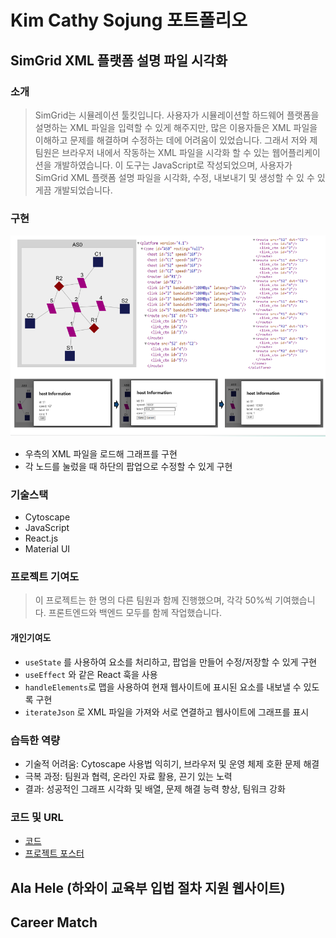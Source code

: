 # Kim Cathy Sojung 포트폴리오


## SimGrid XML 플랫폼 설명 파일 시각화

### 소개
> SimGrid는 시뮬레이션 툴킷입니다. 사용자가 시뮬레이션할 하드웨어 플랫폼을 설명하는 XML 파일을 입력할 수 있게 해주지만, 많은 이용자들은 XML 파일을 이해하고 문제를 해결하며 수정하는 데에 어려움이 있었습니다. 그래서 저와 제 팀원은 브라우저 내에서 작동하는 XML 파일을 시각화 할 수 있는 웹어플리케이션을 개발하였습니다. 이 도구는 JavaScript로 작성되었으며, 사용자가 SimGrid XML 플랫폼 설명 파일을 시각화, 수정, 내보내기 및 생성할 수 있 수 있게끔 개발되었습니다.

### 구현

![simgrid_example.png](images/simgrid_example.png)

- 우측의 XML 파일을 로드해 그래프를 구현
- 각 노드를 눌렀을 때 하단의 팝업으로 수정할 수 있게 구현

### 기술스택
- Cytoscape
- JavaScript
- React.js
- Material UI

### 프로젝트 기여도
> 이 프로젝트는 한 명의 다른 팀원과 함께 진행했으며, 각각 50%씩 기여했습니다. 프론트엔드와 백엔드 모두를 함께 작업했습니다.

#### 개인기여도
- `useState` 를 사용하여 요소를 처리하고, 팝업을 만들어 수정/저장할 수 있게 구현
- `useEffect` 와 같은 React 훅을 사용
- `handleElements`로 맵을 사용하여 현재 웹사이트에 표시된 요소를 내보낼 수 있도록 구현
- `iterateJson` 로 XML 파일을 가져와 서로 연결하고 웹사이트에 그래프를 표시

### 습득한 역량
- 기술적 어려움: Cytoscape 사용법 익히기, 브라우저 및 운영 체제 호환 문제 해결
- 극복 과정: 팀원과 협력, 온라인 자료 활용, 끈기 있는 노력
- 결과: 성공적인 그래프 시각화 및 배열, 문제 해결 능력 향상, 팀워크 강화

### 코드 및 URL
- [코드](https://github.com/wrench-project/simgrid-platform-file-visualizer)
- [프로젝트 포스터](images/simgrid_example.png)
## Ala Hele (하와이 교육부 입법 절차 지원 웹사이트)
## Career Match
